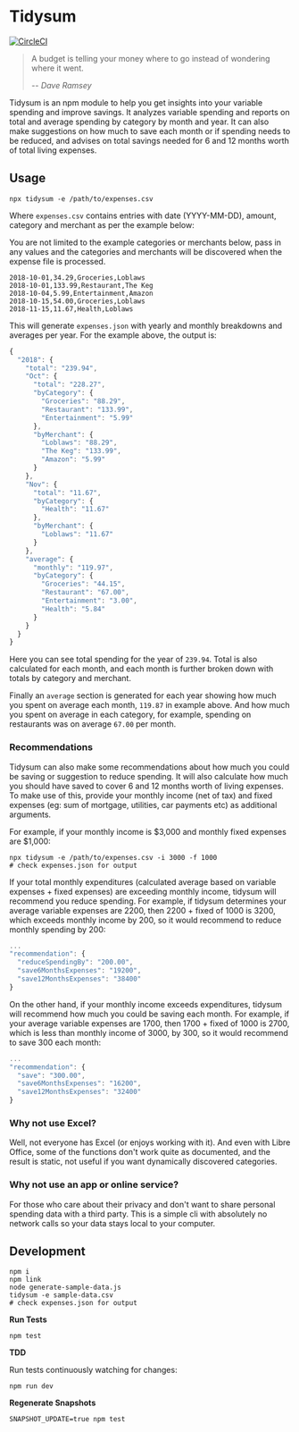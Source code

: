 # Tidysum

[![CircleCI](https://circleci.com/gh/danielabar/tidysum.svg?style=svg)](https://circleci.com/gh/danielabar/tidysum)

> A budget is telling your money where to go instead of wondering where it went.
>
> -- <cite>Dave Ramsey</cite>

Tidysum is an npm module to help you get insights into your variable spending and improve savings. It analyzes variable spending and reports on total and average spending by category by month and year. It can also make suggestions on how much to save each month or if spending needs to be reduced, and advises on total savings needed for 6 and 12 months worth of total living expenses.

## Usage

```shell
npx tidysum -e /path/to/expenses.csv
```

Where `expenses.csv` contains entries with date (YYYY-MM-DD), amount, category and merchant as per the example below:

You are not limited to the example categories or merchants below, pass in any values and the categories and merchants will be discovered when the expense file is processed.

```
2018-10-01,34.29,Groceries,Loblaws
2018-10-01,133.99,Restaurant,The Keg
2018-10-04,5.99,Entertainment,Amazon
2018-10-15,54.00,Groceries,Loblaws
2018-11-15,11.67,Health,Loblaws
```

This will generate `expenses.json` with yearly and monthly breakdowns and averages per year. For the example above, the output is:

```javascript
{
  "2018": {
    "total": "239.94",
    "Oct": {
      "total": "228.27",
      "byCategory": {
        "Groceries": "88.29",
        "Restaurant": "133.99",
        "Entertainment": "5.99"
      },
      "byMerchant": {
        "Loblaws": "88.29",
        "The Keg": "133.99",
        "Amazon": "5.99"
      }
    },
    "Nov": {
      "total": "11.67",
      "byCategory": {
        "Health": "11.67"
      },
      "byMerchant": {
        "Loblaws": "11.67"
      }
    },
    "average": {
      "monthly": "119.97",
      "byCategory": {
        "Groceries": "44.15",
        "Restaurant": "67.00",
        "Entertainment": "3.00",
        "Health": "5.84"
      }
    }
  }
}
```

Here you can see total spending for the year of `239.94`. Total is also calculated for each month, and each month is further broken down with totals by category and merchant.

Finally an `average` section is generated for each year showing how much you spent on average each month, `119.87` in example above. And how much you spent on average in each category, for example, spending on restaurants was on average `67.00` per month.

### Recommendations

Tidysum can also make some recommendations about how much you could be saving or suggestion to reduce spending. It will also calculate how much you should have saved to cover 6 and 12 months worth of living expenses. To make use of this, provide your monthly income (net of tax) and fixed expenses (eg: sum of mortgage, utilities, car payments etc) as additional arguments.

For example, if your monthly income is $3,000 and monthly fixed expenses are $1,000:

```shell
npx tidysum -e /path/to/expenses.csv -i 3000 -f 1000
# check expenses.json for output
```

If your total monthly expenditures (calculated average based on variable expenses + fixed expenses) are exceeding monthly income, tidysum will recommend you reduce spending. For example, if tidysum determines your average variable expenses are 2200, then 2200 + fixed of 1000 is 3200, which exceeds monthly income by 200, so it would recommend to reduce monthly spending by 200:

```javascript
...
"recommendation": {
  "reduceSpendingBy": "200.00",
  "save6MonthsExpenses": "19200",
  "save12MonthsExpenses": "38400"
}
```

On the other hand, if your monthly income exceeds expenditures, tidysum will recommend how much you could be saving each month. For example, if your average variable expenses are 1700, then 1700 + fixed of 1000 is 2700, which is less than monthly income of 3000, by 300, so it would recommend to save 300 each month:

```javascript
...
"recommendation": {
  "save": "300.00",
  "save6MonthsExpenses": "16200",
  "save12MonthsExpenses": "32400"
}
```

### Why not use Excel?

Well, not everyone has Excel (or enjoys working with it). And even with Libre Office, some of the functions don't work quite as documented, and the result is static, not useful if you want dynamically discovered categories.

### Why not use an app or online service?

For those who care about their privacy and don't want to share personal spending data with a third party. This is a simple cli with absolutely no network calls so your data stays local to your computer.

## Development

```shell
npm i
npm link
node generate-sample-data.js
tidysum -e sample-data.csv
# check expenses.json for output
```

**Run Tests**

```shell
npm test
```

**TDD**

Run tests continuously watching for changes:

```shell
npm run dev
```

**Regenerate Snapshots**

```shell
SNAPSHOT_UPDATE=true npm test
```
